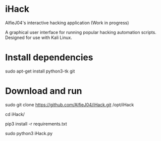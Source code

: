 # iHack

AlfieJ04's interactive hacking application (Work in progress)

A graphical user interface for running popular hacking automation scripts.
Designed for use with Kali Linux.

# Install dependencies

sudo apt-get install python3-tk git

# Download and run

sudo git clone https://github.com/AlfieJ04/iHack.git /opt/iHack

cd iHack/

pip3 install -r requirements.txt

sudo python3 iHack.py

